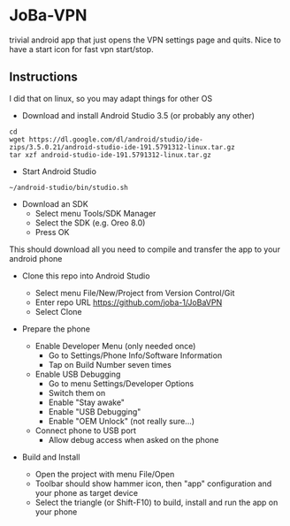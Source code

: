 # JoBa-VPN

trivial android app that just opens the VPN settings page and quits.
Nice to have a start icon for fast vpn start/stop.

## Instructions

I did that on linux, so you may adapt things for other OS

* Download and install Android Studio 3.5 (or probably any other)
```
cd
wget https://dl.google.com/dl/android/studio/ide-zips/3.5.0.21/android-studio-ide-191.5791312-linux.tar.gz
tar xzf android-studio-ide-191.5791312-linux.tar.gz
```
* Start Android Studio
```
~/android-studio/bin/studio.sh
```
* Download an SDK
    * Select menu Tools/SDK Manager
    * Select the SDK (e.g. Oreo 8.0)
    * Press OK
 
This should download all you need to compile and transfer the app to your android phone

* Clone this repo into Android Studio

    * Select menu File/New/Project from Version Control/Git
    * Enter repo URL https://github.com/joba-1/JoBaVPN
    * Select Clone

* Prepare the phone

    * Enable Developer Menu (only needed once)
        * Go to Settings/Phone Info/Software Information
        * Tap on Build Number seven times
    * Enable USB Debugging
        * Go to menu Settings/Developer Options
        * Switch them on
        * Enable "Stay awake"
        * Enable "USB Debugging"
        * Enable "OEM Unlock" (not really sure...)
    * Connect phone to USB port
        * Allow debug access when asked on the phone

* Build and Install
    * Open the project with menu File/Open
    * Toolbar should show hammer icon, then "app" configuration and your phone as target device
    * Select the triangle (or Shift-F10) to build, install and run the app on your phone
